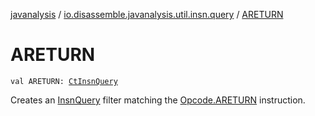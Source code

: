 [javanalysis](../index.md) / [io.disassemble.javanalysis.util.insn.query](index.md) / [ARETURN](./-a-r-e-t-u-r-n.md)

# ARETURN

`val ARETURN: `[`CtInsnQuery`](-ct-insn-query/index.md)

Creates an [InsnQuery](-insn-query/index.md) filter matching the [Opcode.ARETURN](#) instruction.

